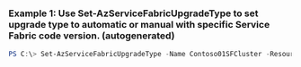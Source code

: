 ### Example 1: Use Set-AzServiceFabricUpgradeType to set upgrade type to automatic or manual with specific Service Fabric code version. (autogenerated)
```powershell
PS C:\> Set-AzServiceFabricUpgradeType -Name Contoso01SFCluster -ResourceGroupName Group1 -UpgradeMode Automatic -Version $version
```

